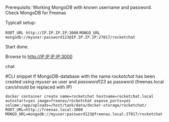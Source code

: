 Prerequisits: Working MongoDB with known username and password. Check MongoDB for Freenas

Typicall setup:

``` ROOT_URL http://IP.IP.IP.IP:3000 ```
``` MONGO_URL mongodb://myuser:password123@IP.IP.IP.IP:27017/rocketchat ```

Start 
 done.
 
 Browse to http://IP.IP.IP.IP:3000
 
 chat


#CLI snippet 
If MongoDB-database with the name *rocketchat* has been created using *myuser* as user and *password123* as password  (freenas.local can/should be replaced with IP)

```
docker container create name=rocketchat hostname=rocketchat.local autostart=yes image=freenas/rocketchat expose_ports=yes volume:/app/uploads=/host/tank/data/docker-storage/rocketchat/ ROOT_URL=http://freenas.local:3000 MONGO_URL=mongodb://myuser:password123@freenas.local:27017/rocketchat
```
